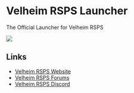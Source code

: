 # Velheim RSPS Launcher
The Official Launcher for Velheim RSPS

![](https://raw.githubusercontent.com/New-Horizon-Network/Velheim-RSPS-Launcher/main/app/logo.png)


## Links

 - [Velheim RSPS Website](https://www.velheim.com)
 - [Velheim RSPS Forums](https://www.velheim.com/community)
 - [Velheim RSPS Discord](https://discord.gg/bAtRnqb)
